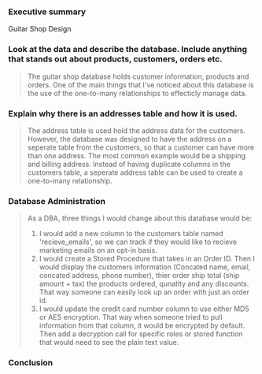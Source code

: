 ### Executive summary  

Guitar Shop Design 

### Look at the data and describe the database.  Include anything that stands out about products, customers, orders etc. 
> The guitar shop database holds customer information, products and orders. One of the main things that I've noticed about this database is the use of the one-to-many relationships to effecticly manage data. 

### Explain why there is an addresses table and how it is used. 
> The address table is used hold the address data for the customers. However, the database was designed to have the address on a seperate table from the customers, so that a customer can have more than one address. The most common example would be a shipping and billing address. Instead of having duplicate columns in the customers table, a seperate address table can be used to create a one-to-many relationship. 

### Database Administration
> As a DBA, three things I would change about this database would be:
> 1. I would add a new column to the customers table named 'recieve_emails', so we can track if they would like to recieve marketing emails on an opt-in basis. 
> 2. I would create a Stored Procedure that takes in an Order ID. Then I would display the customers information (Concated name, email, concated address, phone number), thier order ship total (ship amount + tax) the products ordered, qunatity and any discounts. That way someone can easily look up an order with just an order id. 
> 3. I would update the credit card number column to use either MD5 or AES encryption. That way when someone tried to pull information from that column, it would be encrypted by default. Then add a decryption call for specific roles or stored function that would need to see the plain text value. 

### Conclusion
